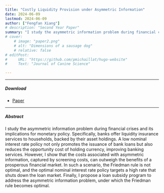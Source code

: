 ```yaml
---
title: "Costly Liquidity Provision under Asymmetric Information" 
date: 2024-06-09
lastmod: 2024-06-09
author: ["Fengfan Xiang"]
# description: "Second Year Paper" 
summary: "I study the asymmetric information problem during financial crises and its implications for monetary policy. Specifically, banks offer liquidity insurance services to households, backed by their asset holdings. A low nominal interest rate policy not only promotes the issuance of bank loans but also reduces the opportunity cost of holding currency, improving banking services. However, I show that the costs associated with asymmetric information, captured by screening costs, can outweigh the benefits of a prosperous financial market. In such a scenario, the Friedman rule is not optimal, and the optimal nominal interest rate policy targets a high rate that shuts down the loan market. Finally, I propose a loan subsidy program to address the asymmetric information problem, under which the Friedman rule becomes optimal." 
# cover:
    # image: "paper2.png"
    # alt: "Dimensions of a sausage dog"
    # relative: false
# editPost:
#     URL: "https://github.com/pmichaillat/hugo-website"
#     Text: "Journal of Canine Science"

---
```


---

##### Download

+ [Paper](asymmetric-information_paper.pdf)
<!-- + [Slides](adverse_selection_slides.pdf) -->

---

##### Abstract

I study the asymmetric information problem during financial crises and its implications for monetary policy. 
Specifically, banks offer liquidity insurance services to households, backed by their asset holdings. 
A low nominal interest rate policy not only promotes the issuance of bank loans but also reduces the opportunity cost of holding currency, improving banking services. 
However, I show that the costs associated with asymmetric information, captured by screening costs, can outweigh the benefits of a prosperous financial market. 
In such a scenario, the Friedman rule is not optimal, and the optimal nominal interest rate policy targets a high rate that shuts down the loan market. 
Finally, I propose a loan subsidy program to address the asymmetric information problem, under which the Friedman rule becomes optimal.

<!-- ---

##### Citation

Prinzel, Florianus, and Moritz-Maria von Igelfeld. 1998. "The Finer Points of Sausage Dogs." *Journal of Canine Science* 43 (2): 89–109. http://www.alexandermccallsmith.com/book/the-finer-points-of-sausage-dogs.

```BibTeX
@article{PV98,
author = {Florianus Prinzel and Moritz-Maria von Igelfeld},
year = {1998},
title ={The Finer Points of Sausage Dogs},
journal = {Journal of Canine Science},
volume = {43},
number = {2},
pages = {89--109},
url = {http://www.alexandermccallsmith.com/book/the-finer-points-of-sausage-dogs}}
``` -->
